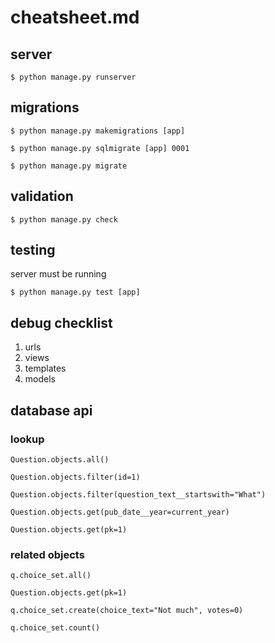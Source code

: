 # cheatsheet.md

## server

`$ python manage.py runserver`

## migrations

`$ python manage.py makemigrations [app]`

`$ python manage.py sqlmigrate [app] 0001`

`$ python manage.py migrate`

## validation
`$ python manage.py check`

## testing
server must be running

`$ python manage.py test [app]`

## debug checklist
1. urls
2. views
3. templates
4. models

## database api

### lookup

`Question.objects.all()`

`Question.objects.filter(id=1)`

`Question.objects.filter(question_text__startswith="What")`

`Question.objects.get(pub_date__year=current_year)`

`Question.objects.get(pk=1)`

### related objects

`q.choice_set.all()`    

`Question.objects.get(pk=1)`

`q.choice_set.create(choice_text="Not much", votes=0)`

`q.choice_set.count()`